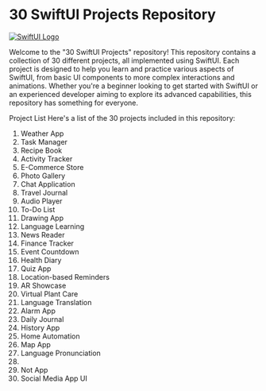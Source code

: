 # 30 SwiftUI Projects Repository

[![SwiftUI Logo](https://developer.apple.com/assets/elements/icons/swiftui/swiftui-64x64_2x.png)](https://developer.apple.com/xcode/swiftui/)

Welcome to the "30 SwiftUI Projects" repository! This repository contains a collection of 30 different projects, all implemented using SwiftUI. Each project is designed to help you learn and practice various aspects of SwiftUI, from basic UI components to more complex interactions and animations. Whether you're a beginner looking to get started with SwiftUI or an experienced developer aiming to explore its advanced capabilities, this repository has something for everyone.

Project List
Here's a list of the 30 projects included in this repository:

1. Weather App
2. Task Manager
3. Recipe Book
4. Activity Tracker
5. E-Commerce Store
6. Photo Gallery
7. Chat Application
8. Travel Journal
9. Audio Player
10. To-Do List
11. Drawing App
12. Language Learning
13. News Reader
14. Finance Tracker
15. Event Countdown
16. Health Diary
17. Quiz App
18. Location-based Reminders
19. AR Showcase
20. Virtual Plant Care
21. Language Translation
22. Alarm App
23. Daily Journal
24. History App
25. Home Automation
26. Map App
27. Language Pronunciation
28. 
29. Not App
30. Social Media App UI

